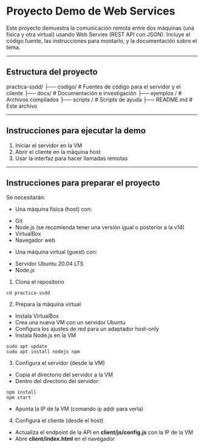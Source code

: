 # Proyecto Demo de Web Services

Este proyecto demuestra la comunicación remota entre dos máquinas (una física y otra virtual) usando Web Servies (REST API con JSON).
Incluye el código fuente, las instrucciones para montarlo, y la documentación sobre el tema.

---

## Estructura del proyecto

practica-ssdd/
├── codigo/ # Fuentes de código para el servidor y el cliente
├── docs/ # Documentación e investigación
├── ejemplos / # Archivos compilados
├── scripts / # Scripts de ayuda
├── README.md # Este archivo

---

## Instrucciones para ejecutar la demo

1. Iniciar el servidor en la VM
2. Abrir el cliente en la máquina host
3. Usar la interfaz para hacer llamadas remotas

---

## Instrucciones para preparar el proyecto

Se necesitarán:

- Una máquina física (host) con:

* Git
* Node.js (se recomienda tener una versión igual o posterior a la v14)
* VirtualBox
* Navegador web

- Una máquina virtual (guest) con:

* Servidor Ubuntu 20.04 LTS
* Node.js

1. Clona el repositorio

```git clone https://github.com/u1988492/practica-ssdd
cd practica-ssdd
```

2. Prepara la máquina virtual

- Instala VirtualBox
- Crea una nueva VM con un servidor Ubuntu
- Configura los ajustes de red para un adaptador host-only
- Instala Node.js en la VM

```
sudo apt update
sudo apt install nodejs npm
```

3. Configura el servidor (desde la VM)

- Copia el directorio del servidor a la VM
- Dentro del directorio del servidor:

```
npm install
npm start
```

- Apunta la IP de la VM (comando ip addr para verla)

4. Configura el cliente (desde el host)

- Actualiza el endpoint de la API en **client/js/config.js** con la IP de la VM
- Abre **client/index.html** en el navegador
